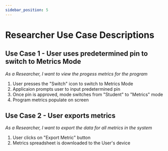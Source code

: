 ```yaml
---
sidebar_position: 5
---
```

# Researcher Use Case Descriptions
## Use Case 1 - User uses predetermined pin to switch to Metrics Mode
*As a Researcher, I want to view the progess metrics for the program*
1. User presses the "Switch" icon to switch to Metrics Mode
2. Applicaion prompts user to input predetermined pin
3. Once pin is approved, mode switches from "Student" to "Metrics" mode
4. Program metrics populate on screen


## Use Case 2 - User exports metrics
*As a Researcher, I want to export the data for all metrics in the system*
1. User clicks on "Export Metric" button
2. Metrics spreadsheet is downloaded to the User's device
